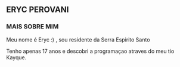 ##  ERYC PEROVANI

<h3> MAIS SOBRE MIM </h3>

<p> Meu nome é Eryc :) , sou residente da Serra Espirito Santo</p>
<p> Tenho apenas 17 anos e descobri a programaçao atraves do meu tio Kayque. </p>
